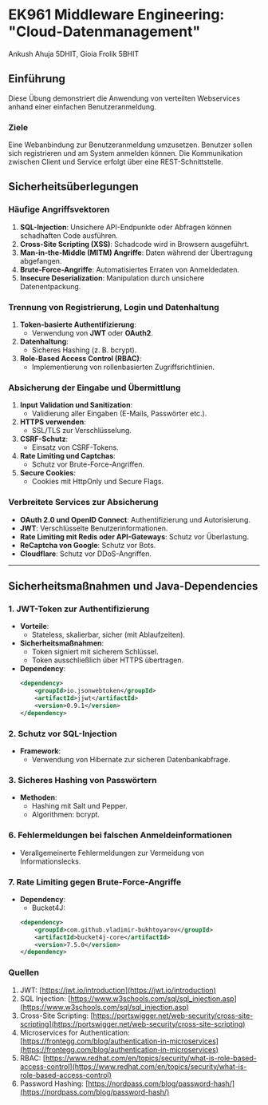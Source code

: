 # EK961 Middleware Engineering: "Cloud-Datenmanagement"

Ankush Ahuja 5DHIT, Gioia Frolik 5BHIT

## Einführung
Diese Übung demonstriert die Anwendung von verteilten Webservices anhand einer einfachen Benutzeranmeldung.

### Ziele
Eine Webanbindung zur Benutzeranmeldung umzusetzen. Benutzer sollen sich registrieren und am System anmelden können. Die Kommunikation zwischen Client und Service erfolgt über eine REST-Schnittstelle.

## Sicherheitsüberlegungen

### Häufige Angriffsvektoren
1. **SQL-Injection**: Unsichere API-Endpunkte oder Abfragen können schadhaften Code ausführen.
2. **Cross-Site Scripting (XSS)**: Schadcode wird in Browsern ausgeführt.
4. **Man-in-the-Middle (MITM) Angriffe**: Daten während der Übertragung abgefangen.
5. **Brute-Force-Angriffe**: Automatisiertes Erraten von Anmeldedaten.
6. **Insecure Deserialization**: Manipulation durch unsichere Datenentpackung.

### Trennung von Registrierung, Login und Datenhaltung
1. **Token-basierte Authentifizierung**:
   - Verwendung von **JWT** oder **OAuth2**.
2. **Datenhaltung**:
   - Sicheres Hashing (z. B. bcrypt).
3. **Role-Based Access Control (RBAC)**:
   - Implementierung von rollenbasierten Zugriffsrichtlinien.

### Absicherung der Eingabe und Übermittlung
1. **Input Validation und Sanitization**:
   - Validierung aller Eingaben (E-Mails, Passwörter etc.).
2. **HTTPS verwenden**:
   - SSL/TLS zur Verschlüsselung.
3. **CSRF-Schutz**:
   - Einsatz von CSRF-Tokens.
4. **Rate Limiting und Captchas**:
   - Schutz vor Brute-Force-Angriffen.
5. **Secure Cookies**:
   - Cookies mit HttpOnly und Secure Flags.

### Verbreitete Services zur Absicherung
- **OAuth 2.0 und OpenID Connect**: Authentifizierung und Autorisierung.
- **JWT**: Verschlüsselte Benutzerinformationen.
- **Rate Limiting mit Redis oder API-Gateways**: Schutz vor Überlastung.
- **ReCaptcha von Google**: Schutz vor Bots.
- **Cloudflare**: Schutz vor DDoS-Angriffen.

---

## Sicherheitsmaßnahmen und Java-Dependencies

### 1. JWT-Token zur Authentifizierung
- **Vorteile**:
  - Stateless, skalierbar, sicher (mit Ablaufzeiten).
- **Sicherheitsmaßnahmen**:
  - Token signiert mit sicherem Schlüssel.
  - Token ausschließlich über HTTPS übertragen.
- **Dependency**:
  ```xml
  <dependency>
      <groupId>io.jsonwebtoken</groupId>
      <artifactId>jjwt</artifactId>
      <version>0.9.1</version>
  </dependency>
  ```

### 2. Schutz vor SQL-Injection
- **Framework**:
  - Verwendung von Hibernate zur sicheren Datenbankabfrage.

### 3. Sicheres Hashing von Passwörtern
- **Methoden**:
  - Hashing mit Salt und Pepper.
  - Algorithmen: bcrypt.

### 6. Fehlermeldungen bei falschen Anmeldeinformationen
- Verallgemeinerte Fehlermeldungen zur Vermeidung von Informationslecks.

### 7. Rate Limiting gegen Brute-Force-Angriffe
- **Dependency**:
  - Bucket4J:
  ```xml
  <dependency>
      <groupId>com.github.vladimir-bukhtoyarov</groupId>
      <artifactId>bucket4j-core</artifactId>
      <version>7.5.0</version>
  </dependency>
  ```
### Quellen
1. JWT: [https://jwt.io/introduction](https://jwt.io/introduction)
2. SQL Injection: [https://www.w3schools.com/sql/sql_injection.asp](https://www.w3schools.com/sql/sql_injection.asp)
3. Cross-Site Scripting: [https://portswigger.net/web-security/cross-site-scripting](https://portswigger.net/web-security/cross-site-scripting)
4. Microservices for Authentication: [https://frontegg.com/blog/authentication-in-microservices](https://frontegg.com/blog/authentication-in-microservices)
5. RBAC: [https://www.redhat.com/en/topics/security/what-is-role-based-access-control](https://www.redhat.com/en/topics/security/what-is-role-based-access-control)
6. Password Hashing: [https://nordpass.com/blog/password-hash/](https://nordpass.com/blog/password-hash/)
